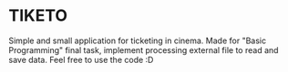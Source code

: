 # TIKETO
Simple and small application for ticketing in cinema. Made for "Basic Programming" final task, implement processing external file to read and save data. Feel free to use the code :D
